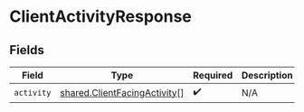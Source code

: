 # ClientActivityResponse


## Fields

| Field                                                                        | Type                                                                         | Required                                                                     | Description                                                                  |
| ---------------------------------------------------------------------------- | ---------------------------------------------------------------------------- | ---------------------------------------------------------------------------- | ---------------------------------------------------------------------------- |
| `activity`                                                                   | [shared.ClientFacingActivity](../../models/shared/clientfacingactivity.md)[] | :heavy_check_mark:                                                           | N/A                                                                          |